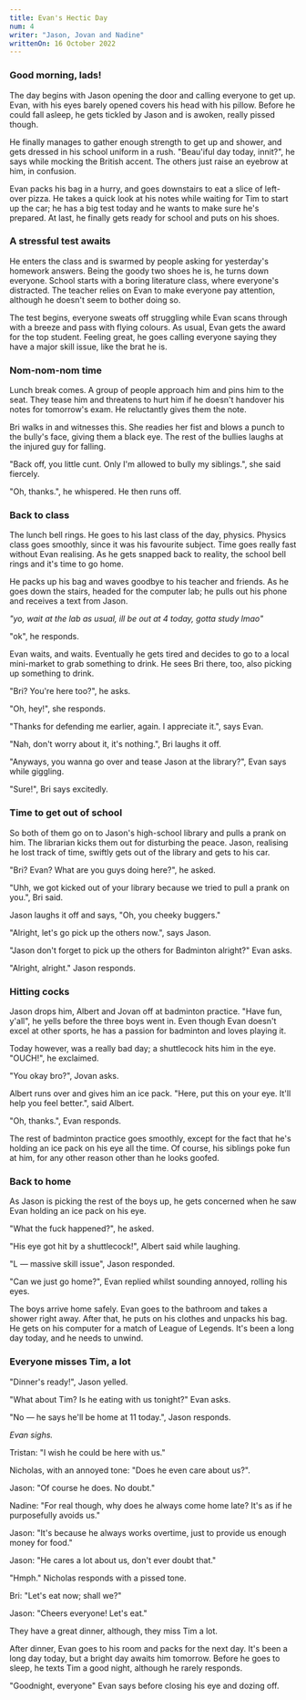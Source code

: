 ```yaml
---
title: Evan's Hectic Day
num: 4
writer: "Jason, Jovan and Nadine"
writtenOn: 16 October 2022
---
```


### Good morning, lads!

The day begins with Jason opening the door and calling everyone to get up. Evan, with his eyes barely opened covers his head with his pillow. Before he could fall asleep, he gets tickled by Jason and is awoken, really pissed though.

He finally manages to gather enough strength to get up and shower, and gets dressed in his school uniform in a rush. "Beau'iful day today, innit?", he says while mocking the British accent. The others just raise an eyebrow at him, in confusion.

Evan packs his bag in a hurry, and goes downstairs to eat a slice of left-over pizza. He takes a quick look at his notes while waiting for Tim to start up the car; he has a big test today and he wants to make sure he's prepared. At last, he finally gets ready for school and puts on his shoes.

### A stressful test awaits

He enters the class and is swarmed by people asking for yesterday's homework answers. Being the goody two shoes he is, he turns down everyone. School starts with a boring literature class, where everyone's distracted. The teacher relies on Evan to make everyone pay attention, although he doesn't seem to bother doing so.

The test begins, everyone sweats off struggling while Evan scans through with a breeze and pass with flying colours. As usual, Evan gets the award for the top student. Feeling great, he goes calling everyone saying they have a major skill issue, like the brat he is.

### Nom-nom-nom time

Lunch break comes. A group of people approach him and pins him to the seat. They tease him and threatens to hurt him if he doesn't handover his notes for tomorrow's exam. He reluctantly gives them the note.

Bri walks in and witnesses this. She readies her fist and blows a punch to the bully's face, giving them a black eye. The rest of the bullies laughs at the injured guy for falling.

"Back off, you little cunt. Only I'm allowed to bully my siblings.", she said fiercely.

"Oh, thanks.", he whispered. He then runs off.

### Back to class

The lunch bell rings. He goes to his last class of the day, physics. Physics class goes smoothly, since it was his favourite subject. Time goes really fast without Evan realising. As he gets snapped back to reality, the school bell rings and it's time to go home.

He packs up his bag and waves goodbye to his teacher and friends. As he goes down the stairs, headed for the computer lab; he pulls out his phone and receives a text from Jason.

_"yo, wait at the lab as usual, ill be out at 4 today, gotta study lmao"_

"ok", he responds.

Evan waits, and waits. Eventually he gets tired and decides to go to a local mini-market to grab something to drink. He sees Bri there, too, also picking up something to drink.

"Bri? You're here too?", he asks.

"Oh, hey!", she responds.

"Thanks for defending me earlier, again. I appreciate it.", says Evan.

"Nah, don't worry about it, it's nothing.", Bri laughs it off.

"Anyways, you wanna go over and tease Jason at the library?", Evan says while giggling.

"Sure!", Bri says excitedly.

### Time to get out of school

So both of them go on to Jason's high-school library and pulls a prank on him. The librarian kicks them out for disturbing the peace. Jason, realising he lost track of time, swiftly gets out of the library and gets to his car.

"Bri? Evan? What are you guys doing here?", he asked.

"Uhh, we got kicked out of your library because we tried to pull a prank on you.", Bri said.

Jason laughs it off and says, "Oh, you cheeky buggers."

"Alright, let's go pick up the others now.", says Jason.

"Jason don't forget to pick up the others for Badminton alright?" Evan asks.

"Alright, alright." Jason responds.

### Hitting cocks

Jason drops him, Albert and Jovan off at badminton practice. "Have fun, y'all", he yells before the three boys went in. Even though Evan doesn't excel at other sports, he has a passion for badminton and loves playing it.

Today however, was a really bad day; a shuttlecock hits him in the eye. "OUCH!", he exclaimed.

"You okay bro?", Jovan asks.

Albert runs over and gives him an ice pack. "Here, put this on your eye. It'll help you feel better.", said Albert.

"Oh, thanks.", Evan responds.

The rest of badminton practice goes smoothly, except for the fact that he's holding an ice pack on his eye all the time. Of course, his siblings poke fun at him, for any other reason other than he looks goofed.

### Back to home

As Jason is picking the rest of the boys up, he gets concerned when he saw Evan holding an ice pack on his eye.

"What the fuck happened?", he asked.

"His eye got hit by a shuttlecock!", Albert said while laughing.

"L — massive skill issue", Jason responded.

"Can we just go home?", Evan replied whilst sounding annoyed, rolling his eyes.

The boys arrive home safely. Evan goes to the bathroom and takes a shower right away. After that, he puts on his clothes and unpacks his bag. He gets on his computer for a match of League of Legends. It's been a long day today, and he needs to unwind.

### Everyone misses Tim, a lot

"Dinner's ready!", Jason yelled.

"What about Tim? Is he eating with us tonight?" Evan asks.

"No — he says he'll be home at 11 today.", Jason responds.

_Evan sighs._

Tristan: "I wish he could be here with us."

Nicholas, with an annoyed tone: "Does he even care about us?".

Jason: "Of course he does. No doubt."

Nadine: "For real though, why does he always come home late? It's as if he purposefully avoids us."

Jason: "It's because he always works overtime, just to provide us enough money for food."

Jason: "He cares a lot about us, don't ever doubt that."

"Hmph." Nicholas responds with a pissed tone.

Bri: "Let's eat now; shall we?"

Jason: "Cheers everyone! Let's eat."

They have a great dinner, although, they miss Tim a lot.

After dinner, Evan goes to his room and packs for the next day. It's been a long day today, but a bright day awaits him tomorrow. Before he goes to sleep, he texts Tim a good night, although he rarely responds.

"Goodnight, everyone" Evan says before closing his eye and dozing off.
